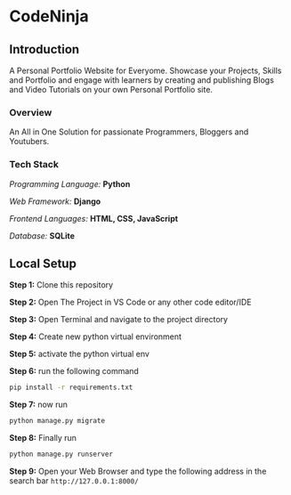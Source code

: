 # CodeNinja

## Introduction
A Personal Portfolio Website for Everyome.
Showcase your Projects, Skills and Portfolio and engage with learners by creating and publishing Blogs and Video Tutorials on your own Personal Portfolio site.


### Overview 
An All in One Solution for passionate Programmers, Bloggers and Youtubers.

### Tech Stack
*Programming Language:* **Python**

*Web Framework:* **Django**

*Frontend Languages:* **HTML, CSS, JavaScript**

*Database:* **SQLite**

## Local Setup

**Step 1:** Clone this repository

**Step 2:** Open The Project in VS Code or any other code editor/IDE

**Step 3:** Open Terminal and navigate to the project directory

**Step 4:** Create new python virtual environment

**Step 5:** activate the python virtual env

**Step 6:** run the following command

```bash
pip install -r requirements.txt
```

**Step 7:** now run

```bash
python manage.py migrate
```

**Step 8:** Finally run

```bash
python manage.py runserver
```

**Step 9:** Open your Web Browser and type the following address in the search bar
`http://127.0.0.1:8000/`

